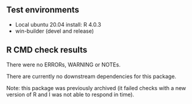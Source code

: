 ## Test environments
* Local ubuntu 20.04 install: R 4.0.3
* win-builder (devel and release)

## R CMD check results

There were no ERRORs, WARNING or NOTEs.

There are currently no downstream dependencies for this package.

Note: this package was previously archived (it failed checks with a new version
of R and I was not able to respond in time).
